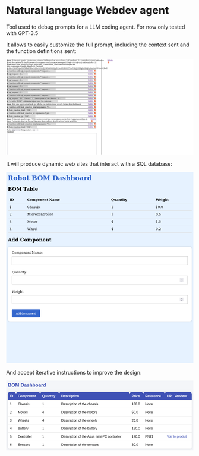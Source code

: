 # Natural language Webdev agent

Tool used to debug prompts for a LLM coding agent. For now only tested with GPT-3.5

It allows to easily customize the full prompt, including the context sent and the function definitions sent:

![2023-07-14-promptsDashboard.png](prop%2F2023-07-14-promptsDashboard.png)

It will produce dynamic web sites that interact with a SQL database:

![2023-07-14-promptsDashboard4.png](prop%2F2023-07-14-promptsDashboard4.png)

And accept iterative instructions to improve the design:

![2023-07-14-promptsDashboard4.png](prop/2023-07-14-promptsDashboard2.png)